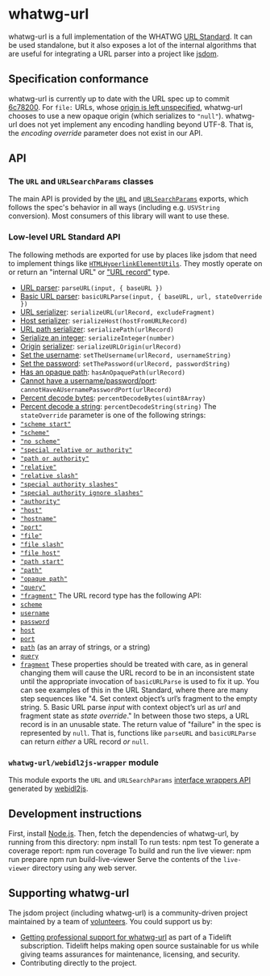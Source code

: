 # whatwg-url
whatwg-url is a full implementation of the WHATWG [URL Standard](https://url.spec.whatwg.org/). It can be used standalone, but it also exposes a lot of the internal algorithms that are useful for integrating a URL parser into a project like [jsdom](https://github.com/jsdom/jsdom).
## Specification conformance
whatwg-url is currently up to date with the URL spec up to commit [6c78200](https://github.com/whatwg/url/commit/6c782003a2d53b1feecd072d1006eb8f1d65fb2d).
For `file:` URLs, whose [origin is left unspecified](https://url.spec.whatwg.org/#concept-url-origin), whatwg-url chooses to use a new opaque origin (which serializes to `"null"`).
whatwg-url does not yet implement any encoding handling beyond UTF-8. That is, the _encoding override_ parameter does not exist in our API.
## API
### The `URL` and `URLSearchParams` classes
The main API is provided by the [`URL`](https://url.spec.whatwg.org/#url-class) and [`URLSearchParams`](https://url.spec.whatwg.org/#interface-urlsearchparams) exports, which follows the spec's behavior in all ways (including e.g. `USVString` conversion). Most consumers of this library will want to use these.
### Low-level URL Standard API
The following methods are exported for use by places like jsdom that need to implement things like [`HTMLHyperlinkElementUtils`](https://html.spec.whatwg.org/#htmlhyperlinkelementutils). They mostly operate on or return an "internal URL" or ["URL record"](https://url.spec.whatwg.org/#concept-url) type.
- [URL parser](https://url.spec.whatwg.org/#concept-url-parser): `parseURL(input, { baseURL })`
- [Basic URL parser](https://url.spec.whatwg.org/#concept-basic-url-parser): `basicURLParse(input, { baseURL, url, stateOverride })`
- [URL serializer](https://url.spec.whatwg.org/#concept-url-serializer): `serializeURL(urlRecord, excludeFragment)`
- [Host serializer](https://url.spec.whatwg.org/#concept-host-serializer): `serializeHost(hostFromURLRecord)`
- [URL path serializer](https://url.spec.whatwg.org/#url-path-serializer): `serializePath(urlRecord)`
- [Serialize an integer](https://url.spec.whatwg.org/#serialize-an-integer): `serializeInteger(number)`
- [Origin](https://url.spec.whatwg.org/#concept-url-origin) [serializer](https://html.spec.whatwg.org/multipage/origin.html#ascii-serialisation-of-an-origin): `serializeURLOrigin(urlRecord)`
- [Set the username](https://url.spec.whatwg.org/#set-the-username): `setTheUsername(urlRecord, usernameString)`
- [Set the password](https://url.spec.whatwg.org/#set-the-password): `setThePassword(urlRecord, passwordString)`
- [Has an opaque path](https://url.spec.whatwg.org/#url-opaque-path): `hasAnOpaquePath(urlRecord)`
- [Cannot have a username/password/port](https://url.spec.whatwg.org/#cannot-have-a-username-password-port): `cannotHaveAUsernamePasswordPort(urlRecord)`
- [Percent decode bytes](https://url.spec.whatwg.org/#percent-decode): `percentDecodeBytes(uint8Array)`
- [Percent decode a string](https://url.spec.whatwg.org/#string-percent-decode): `percentDecodeString(string)`
The `stateOverride` parameter is one of the following strings:
- [`"scheme start"`](https://url.spec.whatwg.org/#scheme-start-state)
- [`"scheme"`](https://url.spec.whatwg.org/#scheme-state)
- [`"no scheme"`](https://url.spec.whatwg.org/#no-scheme-state)
- [`"special relative or authority"`](https://url.spec.whatwg.org/#special-relative-or-authority-state)
- [`"path or authority"`](https://url.spec.whatwg.org/#path-or-authority-state)
- [`"relative"`](https://url.spec.whatwg.org/#relative-state)
- [`"relative slash"`](https://url.spec.whatwg.org/#relative-slash-state)
- [`"special authority slashes"`](https://url.spec.whatwg.org/#special-authority-slashes-state)
- [`"special authority ignore slashes"`](https://url.spec.whatwg.org/#special-authority-ignore-slashes-state)
- [`"authority"`](https://url.spec.whatwg.org/#authority-state)
- [`"host"`](https://url.spec.whatwg.org/#host-state)
- [`"hostname"`](https://url.spec.whatwg.org/#hostname-state)
- [`"port"`](https://url.spec.whatwg.org/#port-state)
- [`"file"`](https://url.spec.whatwg.org/#file-state)
- [`"file slash"`](https://url.spec.whatwg.org/#file-slash-state)
- [`"file host"`](https://url.spec.whatwg.org/#file-host-state)
- [`"path start"`](https://url.spec.whatwg.org/#path-start-state)
- [`"path"`](https://url.spec.whatwg.org/#path-state)
- [`"opaque path"`](https://url.spec.whatwg.org/#cannot-be-a-base-url-path-state)
- [`"query"`](https://url.spec.whatwg.org/#query-state)
- [`"fragment"`](https://url.spec.whatwg.org/#fragment-state)
The URL record type has the following API:
- [`scheme`](https://url.spec.whatwg.org/#concept-url-scheme)
- [`username`](https://url.spec.whatwg.org/#concept-url-username)
- [`password`](https://url.spec.whatwg.org/#concept-url-password)
- [`host`](https://url.spec.whatwg.org/#concept-url-host)
- [`port`](https://url.spec.whatwg.org/#concept-url-port)
- [`path`](https://url.spec.whatwg.org/#concept-url-path) (as an array of strings, or a string)
- [`query`](https://url.spec.whatwg.org/#concept-url-query)
- [`fragment`](https://url.spec.whatwg.org/#concept-url-fragment)
These properties should be treated with care, as in general changing them will cause the URL record to be in an inconsistent state until the appropriate invocation of `basicURLParse` is used to fix it up. You can see examples of this in the URL Standard, where there are many step sequences like "4. Set context object’s url’s fragment to the empty string. 5. Basic URL parse _input_ with context object’s url as _url_ and fragment state as _state override_." In between those two steps, a URL record is in an unusable state.
The return value of "failure" in the spec is represented by `null`. That is, functions like `parseURL` and `basicURLParse` can return _either_ a URL record _or_ `null`.
### `whatwg-url/webidl2js-wrapper` module
This module exports the `URL` and `URLSearchParams` [interface wrappers API](https://github.com/jsdom/webidl2js#for-interfaces) generated by [webidl2js](https://github.com/jsdom/webidl2js).
## Development instructions
First, install [Node.js](https://nodejs.org/). Then, fetch the dependencies of whatwg-url, by running from this directory:
    npm install
To run tests:
    npm test
To generate a coverage report:
    npm run coverage
To build and run the live viewer:
    npm run prepare
    npm run build-live-viewer
Serve the contents of the `live-viewer` directory using any web server.
## Supporting whatwg-url
The jsdom project (including whatwg-url) is a community-driven project maintained by a team of [volunteers](https://github.com/orgs/jsdom/people). You could support us by:
- [Getting professional support for whatwg-url](https://tidelift.com/subscription/pkg/npm-whatwg-url?utm_source=npm-whatwg-url&utm_medium=referral&utm_campaign=readme) as part of a Tidelift subscription. Tidelift helps making open source sustainable for us while giving teams assurances for maintenance, licensing, and security.
- Contributing directly to the project.
